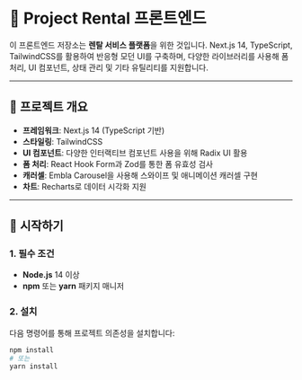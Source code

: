 # 📘 Project Rental 프론트엔드

이 프론트엔드 저장소는 **렌탈 서비스 플랫폼**을 위한 것입니다. Next.js 14, TypeScript, TailwindCSS를 활용하여 반응형 모던 UI를 구축하며, 다양한 라이브러리를 사용해 폼 처리, UI 컴포넌트, 상태 관리 및 기타 유틸리티를 지원합니다.

---

## 📑 프로젝트 개요

-   **프레임워크**: Next.js 14 (TypeScript 기반)
-   **스타일링**: TailwindCSS
-   **UI 컴포넌트**: 다양한 인터랙티브 컴포넌트 사용을 위해 Radix UI 활용
-   **폼 처리**: React Hook Form과 Zod를 통한 폼 유효성 검사
-   **캐러셀**: Embla Carousel을 사용해 스와이프 및 애니메이션 캐러셀 구현
-   **차트**: Recharts로 데이터 시각화 지원

---

## 🚀 시작하기

### 1. 필수 조건

-   **Node.js** 14 이상
-   **npm** 또는 **yarn** 패키지 매니저

### 2. 설치

다음 명령어를 통해 프로젝트 의존성을 설치합니다:

```bash
npm install
# 또는
yarn install
```
